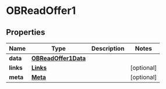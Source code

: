 

# OBReadOffer1

## Properties

Name | Type | Description | Notes
------------ | ------------- | ------------- | -------------
**data** | [**OBReadOffer1Data**](OBReadOffer1Data.md) |  | 
**links** | [**Links**](Links.md) |  |  [optional]
**meta** | [**Meta**](Meta.md) |  |  [optional]



